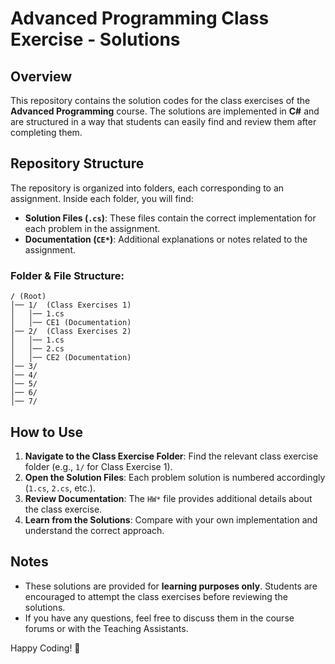 # Advanced Programming Class Exercise - Solutions

## Overview

This repository contains the solution codes for the class exercises of the **Advanced Programming** course. The solutions are implemented in **C#** and are structured in a way that students can easily find and review them after completing them.

## Repository Structure

The repository is organized into folders, each corresponding to an assignment. Inside each folder, you will find:

-   **Solution Files (`.cs`)**: These files contain the correct implementation for each problem in the assignment.
-   **Documentation (`CE*`)**: Additional explanations or notes related to the assignment.

### Folder & File Structure:

```
/ (Root)
│── 1/  (Class Exercises 1)
│   │── 1.cs
│   │── CE1 (Documentation)
│── 2/  (Class Exercises 2)
│   │── 1.cs
│   │── 2.cs
│   │── CE2 (Documentation)
│── 3/
│── 4/
│── 5/
│── 6/
│── 7/
```

## How to Use

1. **Navigate to the Class Exercise Folder**: Find the relevant class exercise folder (e.g., `1/` for Class Exercise 1).
2. **Open the Solution Files**: Each problem solution is numbered accordingly (`1.cs`, `2.cs`, etc.).
3. **Review Documentation**: The `HW*` file provides additional details about the class exercise.
4. **Learn from the Solutions**: Compare with your own implementation and understand the correct approach.

## Notes

-   These solutions are provided for **learning purposes only**. Students are encouraged to attempt the class exercises before reviewing the solutions.
-   If you have any questions, feel free to discuss them in the course forums or with the Teaching Assistants.

Happy Coding! 🚀
